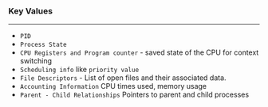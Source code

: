 ### Key Values
---
- `PID`
- `Process State`
- `CPU Registers and Program counter` - saved state of the CPU for context switching
- `Scheduling info` like `priority value`
- `File Descriptors` - List of open files and their associated data.
- `Accounting Information` CPU times used, memory usage
- `Parent - Child Relationships` Pointers to parent and child processes